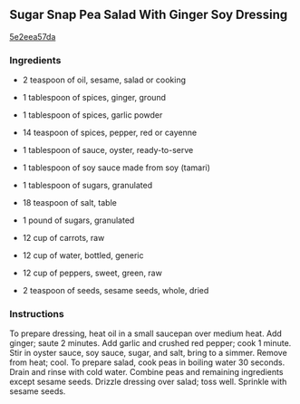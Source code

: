 ## Sugar Snap Pea Salad With Ginger Soy Dressing

[5e2eea57da](http://www.food.com/recipe/sugar-snap-pea-salad-with-ginger-soy-dressing-151503)

### Ingredients

 - 2 teaspoon of oil, sesame, salad or cooking

 - 1 tablespoon of spices, ginger, ground

 - 1 tablespoon of spices, garlic powder

 - 14 teaspoon of spices, pepper, red or cayenne

 - 1 tablespoon of sauce, oyster, ready-to-serve

 - 1 tablespoon of soy sauce made from soy (tamari)

 - 1 tablespoon of sugars, granulated

 - 18 teaspoon of salt, table

 - 1 pound of sugars, granulated

 - 12 cup of carrots, raw

 - 12 cup of water, bottled, generic

 - 12 cup of peppers, sweet, green, raw

 - 2 teaspoon of seeds, sesame seeds, whole, dried

### Instructions

To prepare dressing, heat oil in a small saucepan over medium heat. Add ginger; saute 2 minutes. Add garlic and crushed red pepper; cook 1 minute. Stir in oyster sauce, soy sauce, sugar, and salt, bring to a simmer. Remove from heat; cool. To prepare salad, cook peas in boiling water 30 seconds. Drain and rinse with cold water. Combine peas and remaining ingredients except sesame seeds. Drizzle dressing over salad; toss well. Sprinkle with sesame seeds.